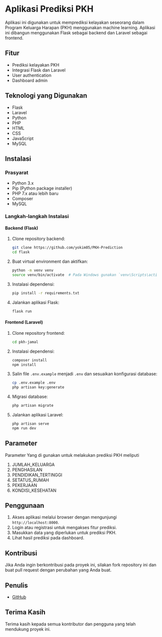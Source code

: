 # Aplikasi Prediksi PKH

Aplikasi ini digunakan untuk memprediksi kelayakan seseorang dalam Program Keluarga Harapan (PKH) menggunakan machine learning. Aplikasi ini dibangun menggunakan Flask sebagai backend dan Laravel sebagai frontend.

## Fitur
- Prediksi kelayakan PKH
- Integrasi Flask dan Laravel
- User authentication
- Dashboard admin

## Teknologi yang Digunakan
- Flask
- Laravel
- Python
- PHP
- HTML
- CSS
- JavaScript
- MySQL

## Instalasi
### Prasyarat
- Python 3.x
- Pip (Python package installer)
- PHP 7.x atau lebih baru
- Composer
- MySQL

### Langkah-langkah Instalasi

#### Backend (Flask)
1. Clone repository backend:
    ```sh
    git clone https://github.com/yokim05/PKH-Prediction
    cd flask
    ```

2. Buat virtual environment dan aktifkan:
    ```sh
    python -m venv venv
    source venv/bin/activate  # Pada Windows gunakan `venv\Scripts\activate`
    ```

3. Instalasi dependensi:
    ```sh
    pip install -r requirements.txt
    ```

4. Jalankan aplikasi Flask:
    ```sh
    flask run
    ```

#### Frontend (Laravel)
1. Clone repository frontend:
    ```sh
    cd pkh-jamal
    ```

2. Instalasi dependensi:
    ```sh
    composer install
    npm install
    ```

3. Salin file `.env.example` menjadi `.env` dan sesuaikan konfigurasi database:
    ```sh
    cp .env.example .env
    php artisan key:generate
    ```

4. Migrasi database:
    ```sh
    php artisan migrate
    ```

5. Jalankan aplikasi Laravel:
    ```sh
    php artisan serve
    npm run dev
    ```

## Parameter
Parameter Yang di gunakan untuk melakukan prediksi PKH meliputi
1. JUMLAH_KELUARGA
2. PENGHASILAN
3. PENDIDIKAN_TERTINGGI
4. SETATUS_RUMAH
5. PEKERJAAN
6. KONDISI_KESEHATAN

## Penggunaan
1. Akses aplikasi melalui browser dengan mengunjungi `http://localhost:8000`.
2. Login atau registrasi untuk mengakses fitur prediksi.
3. Masukkan data yang diperlukan untuk prediksi PKH.
4. Lihat hasil prediksi pada dashboard.

## Kontribusi
Jika Anda ingin berkontribusi pada proyek ini, silakan fork repository ini dan buat pull request dengan perubahan yang Anda buat.

## Penulis
- [GitHub](https://github.com/yokim05)

## Terima Kasih
Terima kasih kepada semua kontributor dan pengguna yang telah mendukung proyek ini.

